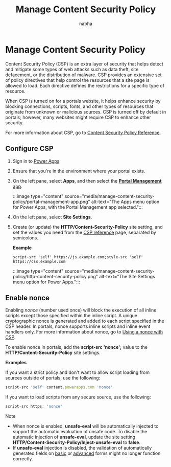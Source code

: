 ﻿---
title: Manage Content Security Policy
description: Learn how to manage Content Security Policy (CSP)
author: nabha

ms.topic: conceptual
ms.custom: 
ms.date: 06/15/2022
ms.subservice: portals
ms.author: nabha
ms.reviewer: ndoelman
contributors:
    - nickdoelman
    - nageshbhat-msft
    - ProfessorKendrick
---

# Manage Content Security Policy

Content Security Policy (CSP)<!--note from editor: I'm suggesting title caps because this is the name of a standard.--> is an extra layer of security that helps detect and mitigate some types of web attacks such as data theft, site defacement, or the distribution of malware. CSP provides an extensive set of policy directives that help control the resources that a site page is allowed to load. Each directive defines the restrictions for a specific type of resource.

When CSP is turned on for a portals website, it helps enhance security by blocking connections, scripts, fonts, and other types of resources that originate from unknown or malicious sources. CSP is turned off by default in portals; however, many websites might require CSP to enhance other security.

For more information about CSP, go to [Content Security Policy Reference](https://content-security-policy.com/).

## Configure CSP

1. Sign in to [Power Apps](https://make.powerapps.com).

1. Ensure that you're in the environment where your portal exists.

1. On the left pane, select **Apps**, and then select the [**Portal Management** app](configure-portal.md).

    :::image type="content" source="media/manage-content-security-policy/portal-management-app.png" alt-text="The Apps menu option for Power Apps, with the Portal Management app selected.":::

1. On the left pane, select **Site Settings**.

1. Create (or update) the **HTTP/Content-Security-Policy** site setting, and set the values you need from<!--note from editor: I'm not sure whether "required" is correct here. The reference page lists a bunch of values, but doesn't say which ones are required (if any).--> the [CSP reference](https://content-security-policy.com/) page, separated by semicolons.

    **Example**

    `script-src 'self' https://js.example.com;style-src 'self' https://css.example.com`

    :::image type="content" source="media/manage-content-security-policy/http-content-security-policy.png" alt-text="The Site Settings menu option for Power Apps.":::

## Enable nonce

Enabling *nonce* (number used once) will block the execution of all inline scripts except those specified within the inline script. A unique cryptographic nonce is generated and added to each script specified in the CSP header. In portals, nonce supports inline scripts and inline event handlers only. For more information about nonce, go to [Using a nonce with CSP](https://content-security-policy.com/nonce/).

To enable nonce in portals, add the **script-src 'nonce';** value to the **HTTP/Content-Security-Policy** site settings.

**Examples**

If you want a strict policy and don't want to allow script loading from sources outside of portals, use the following:<!--note from editor: The following edits are suggested. I think it would be good to use code fencing so the reader can copy these strings, but I'm not sure whether javascript is the correct language indicator.-->

```javascript
script-src 'self' content.powerapps.com 'nonce'
```

If you want to load scripts from any secure source, use the following:

```javascript
script-src https: 'nonce'
```

> [!NOTE]
> - When nonce is enabled, **unsafe-eval** will be automatically injected to support the automatic evaluation of unsafe code.<!--note from editor: Edit assumes that "eval validation" is redundant because otherwise, I don't know what it means.--> To disable the automatic injection of **unsafe-eval**, update<!--note from editor: I assume that if nonce has been enabled, this site setting must already exist.--> the site setting **HTTP/Content-Security-Policy/Inject-unsafe-eval** to **false**.
> - If **unsafe-eval** injection is disabled, the validation of automatically generated fields on [basic](../configure/entity-forms.md) or [advanced](../configure/web-form-properties.md) forms might no longer function correctly.


